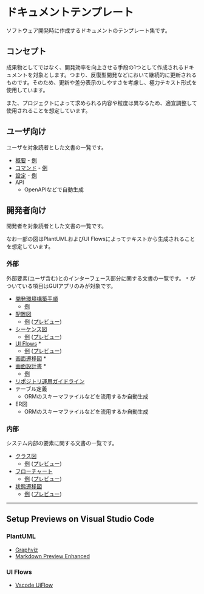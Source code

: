 # ドキュメントテンプレート

ソフトウェア開発時に作成するドキュメントのテンプレート集です。


## コンセプト

成果物としてではなく、開発効率を向上させる手段の1つとして作成されるドキュメントを対象とします。つまり、反復型開発などにおいて継続的に更新されるものです。そのため、更新や差分表示のしやすさを考慮し、極力テキスト形式を使用しています。

また、プロジェクトによって求められる内容や粒度は異なるため、適宜調整して使用されることを想定しています。


## ユーザ向け

ユーザを対象読者とした文書の一覧です。

- [概要](for_user/README.md.tpl) - [例](for_user/README.example.md)
- [コマンド](for_user/Command.md.tpl) - [例](for_user/Command.example.md)
- [設定](for_user/Configuration.md.tpl) - [例](for_user/Configuration.example.md)
- API
    - OpenAPIなどで自動生成


## 開発者向け

開発者を対象読者とした文書の一覧です。

なお一部の図はPlantUMLおよびUI Flowsによってテキストから生成されることを想定しています。


### 外部

外部要素(ユーザ含む)とのインターフェース部分に関する文書の一覧です。 `*` がついている項目はGUIアプリのみが対象です。

- [開発環境構築手順](for_developer/external/GettingStarted.md.tpl)
  - [例](for_developer/external/GettingStarted.example.md)
- [配置図](for_developer/external/DeploymentDiagram.md.tpl)
    - [例](for_developer/external/DeploymentDiagram.example.md) ([プレビュー](for_developer/external/previews/DeploymentDiagram.png))
- [シーケンス図](for_developer/external/SequenceDiagram.md.tpl)
    - [例](for_developer/external/SequenceDiagram.example.md) ([プレビュー](for_developer/external/previews/SequenceDiagram.png))
- [UI Flows](for_developer/external/UIFlows.uif.tpl) *
    - [例](for_developer/external/UIFlows.example.uif) ([プレビュー](for_developer/external/previews/UIFlows.png)) 
- [画面遷移図](for_developer/external/ScreenTransitionDiagram.example.png) *
- [画面設計書](for_developer/external/ScreenDesign.md.tpl) *
    - [例](for_developer/external/ScreenDesign.example.md)
- [リポジトリ運用ガイドライン](for_developer/external/CONTRIBUTING.md.tpl)
- テーブル定義
    - ORMのスキーマファイルなどを流用するか自動生成
- ER図
    - ORMのスキーマファイルなどを流用するか自動生成


### 内部

システム内部の要素に関する文書の一覧です。

- [クラス図](for_developer/internal/ClassDiagram.md.tpl)
    - [例](for_developer/internal/ClassDiagram.example.md) ([プレビュー](for_developer/internal/previews/ClassDiagram.png))
- [フローチャート](for_developer/internal/Flowchart.md.tpl)
    - [例](for_developer/internal/Flowchart.example.md) ([プレビュー](for_developer/internal/previews/Flowchart.png))
- [状態遷移図](for_developer/internal/StateTransitionDiagram.md.tpl)
    - [例](for_developer/internal/StateTransitionDiagram.example.md) ([プレビュー](for_developer/internal/previews/StateTransitionDiagram.png))


---

## Setup Previews on Visual Studio Code

### PlantUML

- [Graphviz](https://www.graphviz.org/)
- [Markdown Preview Enhanced](https://marketplace.visualstudio.com/items?itemName=shd101wyy.markdown-preview-enhanced)


### UI Flows

- [Vscode UiFlow](https://marketplace.visualstudio.com/items?itemName=kexi.vscode-uiflow)
